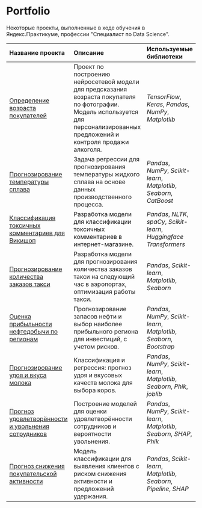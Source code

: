 # Portfolio

Некоторые проекты, выполненные в ходе обучения в Яндекс.Практикуме, профессии "Специалист по Data Science".

| Название проекта | Описание | Используемые библиотеки | 
| :---------------------- | :---------------------- | :---------------------- |
| [Определение возраста покупателей](customer-age-prediction) | Проект по построению нейросетевой модели для предсказания возраста покупателя по фотографии. Модель используется для персонализированных предложений и контроля продажи алкоголя. | *TensorFlow*, *Keras*, *Pandas*, *NumPy*, *Matplotlib* |
| [Прогнозирование температуры сплава](alloy-temperature-forecasting) | Задача регрессии для прогнозирования температуры жидкого сплава на основе данных производственного процесса. | *Pandas*, *NumPy*, *Scikit-learn*, *Matplotlib*, *Seaborn*, *CatBoost* |
| [Классификация токсичных комментариев для Викишоп](toxic-text-classification) | Разработка модели для классификации токсичных комментариев в интернет-магазине. | *Pandas*, *NLTK*, *spaCy*, *Scikit-learn*, *Huggingface Transformers* |
| [Прогнозирование количества заказов такси](taxi-order-forecasting) | Разработка модели для прогнозирования количества заказов такси на следующий час в аэропортах, оптимизация работы такси. | *Pandas*, *Scikit-learn*, *Matplotlib*, *Seaborn* |
| [Оценка прибыльности нефтедобычи по регионам](oil-reserves-forecast) | Прогнозирование запасов нефти и выбор наиболее прибыльного региона для инвестиций, с учетом рисков. | *Pandas*, *NumPy*, *Scikit-learn*, *Matplotlib*, *Seaborn*, *Bootstrap* |
| [Прогнозирование удоя и вкуса молока](milk-yield-flavor-prediction) | Классификация и регрессия: прогноз удоя и вкусовых качеств молока для выбора коров. | *Pandas*, *NumPy*, *Scikit-learn*, *Matplotlib*, *Seaborn*, *Phik*, *joblib* |
| [Прогноз удовлетворённости и увольнения сотрудников](employee-satisfaction-turnover) | Построение моделей для оценки удовлетворённости сотрудников и вероятности увольнения. | *Pandas*, *NumPy*, *Scikit-learn*, *Matplotlib*, *Seaborn*, *SHAP*, *Phik* |
| [Прогноз снижения покупательской активности](customer-retention) | Модель классификации для выявления клиентов с риском снижения активности и предложений удержания. | *Pandas*, *Scikit-learn*, *Matplotlib*, *Seaborn*, *Pipeline*, *SHAP* |
